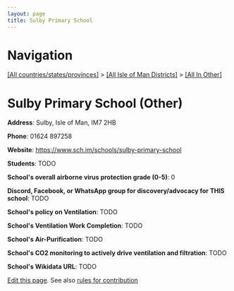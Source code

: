 ```yaml
---
layout: page
title: Sulby Primary School
---
```

# Navigation

[[All countries/states/provinces]](../../..) > [[All Isle of Man Districts]](../..) > [[All In Other]](..)

# Sulby Primary School (Other)

**Address**: Sulby, Isle of Man, IM7 2HB

**Phone**: 01624 897258

**Website**: <https://www.sch.im/schools/sulby-primary-school>

**Students**: TODO

**School's overall airborne virus protection grade (0-5)**: 0

**Discord, Facebook, or WhatsApp group for discovery/advocacy for THIS school**: TODO

**School's policy on Ventilation**: TODO

**School's Ventilation Work Completion**: TODO

**School's Air-Purification**: TODO

**School's CO2 monitoring to actively drive ventilation and filtration**: TODO

**School's Wikidata URL**: TODO


[Edit this page](https://github.com/ventilate-schools/IoM/edit/main/./Other/Sulby_Primary_School.md). See also [rules for contribution](../../../contribution-rules/)